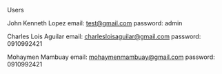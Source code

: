 Users

John Kenneth Lopez
email: test@gmail.com
password: admin

Charles Lois Aguilar
email: charlesloisaguilar@gmail.com
password: 0910992421

Mohaymen Mambuay
email: mohaymenmambuay@gmail.com
password: 0910992421


